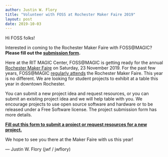 ```yaml
---
author: Justin W. Flory
title: "Volunteer with FOSS at Rochester Maker Faire 2019"
layout: post
date: 2019-10-03
---
```


Hi FOSS folks!

Interested in coming to the Rochester Maker Faire with FOSS@MAGIC?
**Please fill out the [submission form](https://forms.gle/HNzJEjeLA31wm9Mk7).**

Here at the RIT MAGIC Center, FOSS@MAGIC is getting ready for the annual [Rochester Maker Faire](https://rochester.makerfaire.com/) on Saturday, 23 November 2019.
For the past few years, FOSS@MAGIC [regularly attends](https://blog.justinwflory.com/2018/01/rochester-mini-maker-faire/) the Rochester Maker Faire.
This year is no different.
We are looking for student projects to exhibit at a table this year in downtown Rochester.

You can submit a new project idea and request resources, or you can submit an existing project idea and we will help table with you.
We encourage projects to use open source software and hardware or to be released under a Free Software license.
The project submission form has more details.

[**Fill out this form to submit a project or request resources for a new project.**](https://forms.gle/HNzJEjeLA31wm9Mk7)

We hope to see you there at the Maker Faire with us this year!

— Justin W. Flory (jwf / jwflory)
